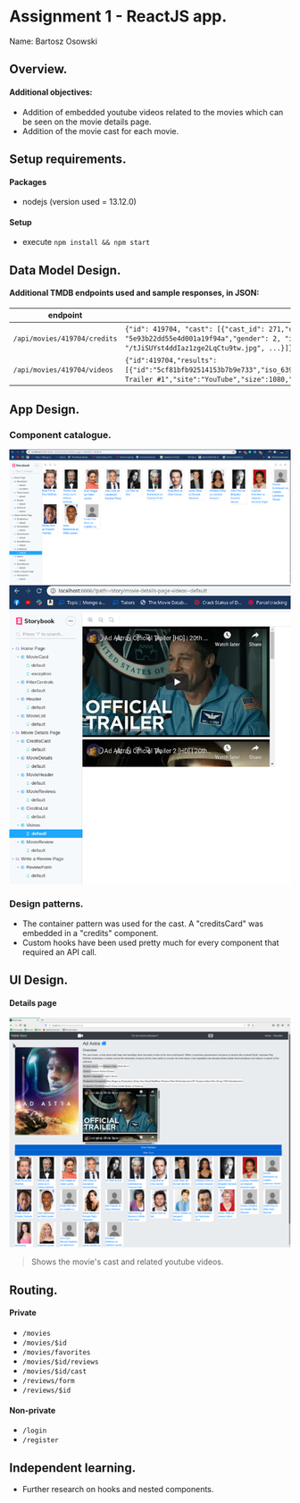 # Assignment 1 - ReactJS app.

Name: Bartosz Osowski

## Overview.
#### Additional objectives:
* Addition of embedded youtube videos related to the movies which can be seen on the movie details page.
* Addition of the movie cast for each movie. 


## Setup requirements.
#### Packages
* nodejs (version used = 13.12.0)
#### Setup
* execute `npm install && npm start`

## Data Model Design.

#### Additional TMDB endpoints used and sample responses, in JSON:
|endpoint|Sample Response|
| -- | --
|`/api/movies/419704/credits`|`{"id": 419704, "cast": [{"cast_id": 271,"character": "Roy McBride","credit_id": "5e93b22dd55e4d001a19f94a","gender": 2, "id": 287, "name": "Brad Pitt", "order": 1,"profile_path": "/tJiSUYst4ddIaz1zge2LqCtu9tw.jpg", ...}]}`
|`/api/movies/419704/videos`|`{"id":419704,"results":[{"id":"5cf81bfb92514153b7b9e733","iso_639_1":"en","iso_3166_1":"US","key":"P6AaSMfXHbA","name":"Official Trailer #1","site":"YouTube","size":1080,"type":"Trailer"}, ...]}`

## App Design.

### Component catalogue.

![Cast](./storybook_screenshot_with_cast.png)
![Videos](./storybook_screenshot_with_videos.png)

### Design patterns.

+ The container pattern was used for the cast. A "creditsCard" was embedded in a "credits" component.
+ Custom hooks have been used pretty much for every component that required an API call.

## UI Design.

#### Details page
![DetailsPage](./movie_details_additions.png)
>Shows the movie's cast and related youtube videos.

## Routing.

#### Private
+ `/movies`
+ `/movies/$id`
+ `/movies/favorites`
+ `/movies/$id/reviews`
+ `/movies/$id/cast`
+ `/reviews/form`
+ `/reviews/$id`

#### Non-private
+ `/login`
+ `/register`

## Independent learning.

+ Further research on hooks and nested components.
